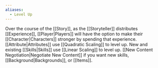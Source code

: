```yaml
---
aliases:
  - Level Up
---
```

Over the course of the [[Story]], as the [[Storyteller]] distributes [[Experience]], [[Player|Players]] will have the option to make their [[Character|Characters]] stronger by spending that experience. [[Attribute|Attributes]] use [[Quadratic Scaling]] to level up. New and existing [[Skills|Skills]] use [[Linear Scaling]] to level up. [[New Content Negotiation|Negotiate New Content]] if you want new skills, [[Background|Backgrounds]], or [[Items]].